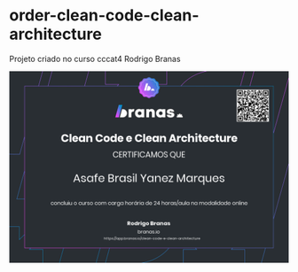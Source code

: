 # order-clean-code-clean-architecture
Projeto criado no curso cccat4 Rodrigo Branas

![Alt text](images/image.png?raw=true "Certificado")
